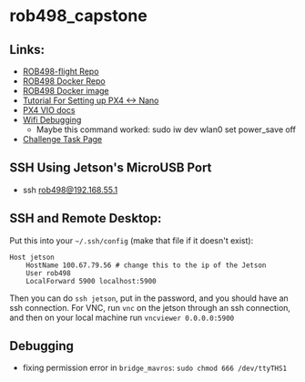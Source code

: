 # rob498_capstone

## Links:

- [ROB498-flight Repo](https://github.com/utiasSTARS/ROB498-flight)
- [ROB498 Docker Repo](https://github.com/manx52/ROB498)
- [ROB498 Docker image](https://hub.docker.com/r/utrarobosoccer/rob498)
- [Tutorial For Setting up PX4 <-> Nano](https://www.youtube.com/watch?v=Brkk0ZmnGgs)
- [PX4 VIO docs](https://docs.px4.io/main/en/computer_vision/visual_inertial_odometry.html)
- [Wifi Debugging](https://forums.developer.nvidia.com/t/jetson-nano-wifi/72269/21)
	- Maybe this command worked: sudo iw dev wlan0 set power_save off
- [Challenge Task Page](https://q.utoronto.ca/courses/299314/pages/challenge-tasks-midterm-video-and-final-report?wrap=1)

## SSH Using Jetson's MicroUSB Port
- ssh rob498@192.168.55.1

## SSH and Remote Desktop:

Put this into your `~/.ssh/config` (make that file if it doesn't exist):
```
Host jetson
    HostName 100.67.79.56 # change this to the ip of the Jetson
    User rob498
    LocalForward 5900 localhost:5900
```
Then you can do `ssh jetson`, put in the password, and you should have an ssh connection.
For VNC, run `vnc` on the jetson through an ssh connection, and then on your local machine
run `vncviewer 0.0.0.0:5900`

## Debugging

- fixing permission error in `bridge_mavros`: `sudo chmod 666 /dev/ttyTHS1`
